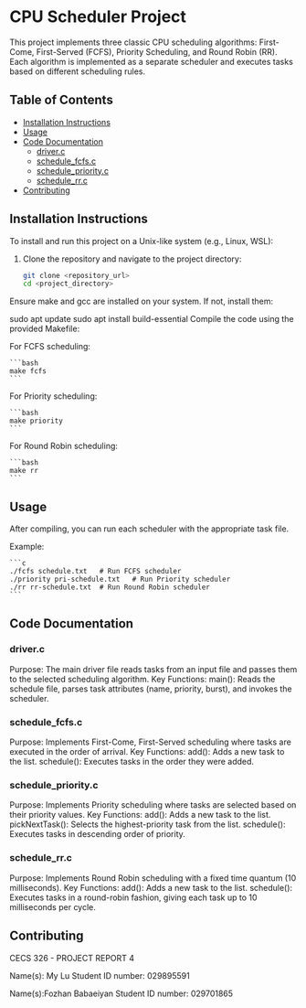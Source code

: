 # CPU Scheduler Project

This project implements three classic CPU scheduling algorithms: First-Come, First-Served (FCFS), Priority Scheduling, and Round Robin (RR). Each algorithm is implemented as a separate scheduler and executes tasks based on different scheduling rules.

## Table of Contents
- [Installation Instructions](#installation-instructions)
- [Usage](#usage)
- [Code Documentation](#code-documentation)
  - [driver.c](#driverc)
  - [schedule_fcfs.c](#schedule_fcfsc)
  - [schedule_priority.c](#schedule_priorityc)
  - [schedule_rr.c](#schedule_rrc)
- [Contributing](#contributing)


## Installation Instructions

To install and run this project on a Unix-like system (e.g., Linux, WSL):

1. Clone the repository and navigate to the project directory:

   ```bash
   git clone <repository_url>
   cd <project_directory>
   ```
Ensure make and gcc are installed on your system. If not, install them:

sudo apt update
sudo apt install build-essential
Compile the code using the provided Makefile:

For FCFS scheduling:

    ```bash
    make fcfs
    ```

For Priority scheduling:

    ```bash
    make priority
    ```
For Round Robin scheduling:

    ```bash
    make rr
    ```
## Usage
After compiling, you can run each scheduler with the appropriate task file.

Example:

    ```c
    ./fcfs schedule.txt   # Run FCFS scheduler
    ./priority pri-schedule.txt   # Run Priority scheduler
    ./rr rr-schedule.txt  # Run Round Robin scheduler
    ```

## Code Documentation

### driver.c
Purpose: The main driver file reads tasks from an input file and passes them to the selected scheduling algorithm.
Key Functions:
main(): Reads the schedule file, parses task attributes (name, priority, burst), and invokes the scheduler.

### schedule_fcfs.c
Purpose: Implements First-Come, First-Served scheduling where tasks are executed in the order of arrival.
Key Functions:
add(): Adds a new task to the list.
schedule(): Executes tasks in the order they were added.

### schedule_priority.c
Purpose: Implements Priority scheduling where tasks are selected based on their priority values.
Key Functions:
add(): Adds a new task to the list.
pickNextTask(): Selects the highest-priority task from the list.
schedule(): Executes tasks in descending order of priority.

### schedule_rr.c
Purpose: Implements Round Robin scheduling with a fixed time quantum (10 milliseconds).
Key Functions:
add(): Adds a new task to the list.
schedule(): Executes tasks in a round-robin fashion, giving each task up to 10 milliseconds per cycle.

## Contributing
CECS 326 - PROJECT REPORT 4

Name(s): My Lu						Student ID number: 029895591

Name(s):Fozhan Babaeiyan 			Student ID number: 029701865 
